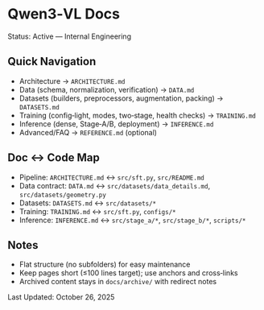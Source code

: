 # Qwen3‑VL Docs

Status: Active — Internal Engineering

## Quick Navigation
- Architecture → `ARCHITECTURE.md`
- Data (schema, normalization, verification) → `DATA.md`
- Datasets (builders, preprocessors, augmentation, packing) → `DATASETS.md`
- Training (config‑light, modes, two‑stage, health checks) → `TRAINING.md`
- Inference (dense, Stage‑A/B, deployment) → `INFERENCE.md`
- Advanced/FAQ → `REFERENCE.md` (optional)

## Doc ↔ Code Map
- Pipeline: `ARCHITECTURE.md` ↔ `src/sft.py`, `src/README.md`
- Data contract: `DATA.md` ↔ `src/datasets/data_details.md`, `src/datasets/geometry.py`
- Datasets: `DATASETS.md` ↔ `src/datasets/*`
- Training: `TRAINING.md` ↔ `src/sft.py`, `configs/*`
- Inference: `INFERENCE.md` ↔ `src/stage_a/*`, `src/stage_b/*`, `scripts/*`

## Notes
- Flat structure (no subfolders) for easy maintenance
- Keep pages short (≤100 lines target); use anchors and cross‑links
- Archived content stays in `docs/archive/` with redirect notes

Last Updated: October 26, 2025

